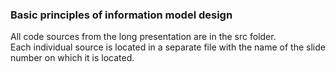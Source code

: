 ### Basic principles of information model design
All code sources from the long presentation are in the src folder.</br>
Each individual source is located in a separate file with the name of the slide number on which it is located.